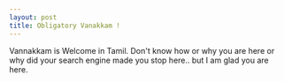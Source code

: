 ```yaml
---
layout: post
title: Obligatory Vanakkam !
---
```


Vannakkam is Welcome in Tamil. Don't know how or why you are here or why did your search engine made you stop here.. but I am glad you are here. 
